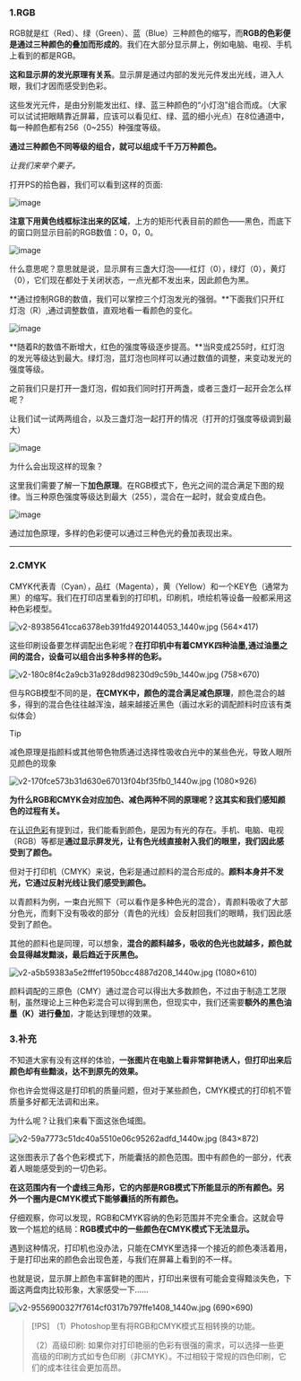 ### 1.RGB

RGB就是红（Red）、绿（Green）、蓝（Blue）三种颜色的缩写，而**RGB的色彩便是通过三种颜色的叠加而形成的**。我们在大部分显示屏上，例如电脑、电视、手机上看到的都是RGB。

**这和显示屏的发光原理有关系**。显示屏是通过内部的发光元件发出光线，进入人眼，我们才因而感受到色彩。  

这些发光元件，是由分别能发出红、绿、蓝三种颜色的“小灯泡”组合而成。（大家可以试试把眼睛靠近屏幕，应该可以看见红、绿、蓝的细小光点）在8位通道中，每一种颜色都有256（0~255）种强度等级。  

**通过三种颜色不同等级的组合，就可以组成千千万万种颜色。**

_让我们来举个栗子。_

打开PS的拾色器，我们可以看到这样的页面:

![image](https://pic3.zhimg.com/v2-8b4b720d2f61c51ecdb6d50318dfecb4_1440w.jpg)

**注意下用黄色线框标注出来的区域**，上方的矩形代表目前的颜色——黑色，而底下的窗口则显示目前的RGB数值：0，0，0。

![image](https://pic3.zhimg.com/v2-1dd5371ba9db01fd72f4f81b2ac68fcc_1440w.jpg)

什么意思呢？意思就是说，显示屏有三盏大灯泡——红灯（0），绿灯（0），黄灯（0），它们现在都处于关闭状态，一点光都不发出来，因此颜色为黑。

**通过控制RGB的数值，我们可以掌控三个灯泡发光的强弱。**下面我们只开红灯泡（R）,通过调整数值，直观地看一看颜色的变化。

![image](https://pic3.zhimg.com/v2-14cf873c125879ffbe4828525b58f900_1440w.jpg)

**随着R的数值不断增大，红色的强度等级逐步提高。**当R变成255时，红灯泡的发光等级达到最大。绿灯泡，蓝灯泡也同样可以通过数值的调整，来变动发光的强度等级。

之前我们只是打开一盏灯泡，假如我们同时打开两盏，或者三盏灯一起开会怎么样呢？  
  
让我们试一试两两组合，以及三盏灯泡一起打开的情况（打开的灯强度等级调到最大）

![image](https://pica.zhimg.com/v2-6841e56cfeffbe031d6dbc0d8ea894b8_1440w.jpg)

为什么会出现这样的现象？  
  
这里我们需要了解一下**加色原理**。在RGB模式下，色光之间的混合满足下图的规律。当三种原色强度等级达到最大（255），混合在一起时，就会变成白色。

![image](https://pica.zhimg.com/v2-e92cd80b1ad15c9daa678d3bbd2b61e2_1440w.jpg)

通过加色原理，多样的色彩便可以通过三种色光的叠加表现出来。

---

### 2.CMYK

CMYK代表青（Cyan），品红（Magenta），黄（Yellow）和一个KEY色（通常为黑）的缩写。我们在打印店里看到的打印机，印刷机，喷绘机等设备一般都采用这种色彩模型。

![v2-89385641cca6378eb391fd4920144053_1440w.jpg (564×417)](https://pic2.zhimg.com/v2-89385641cca6378eb391fd4920144053_1440w.jpg)

这些印刷设备要怎样调配出色彩呢？**在打印机中有着CMYK四种油墨,通过油墨之间的混合，设备可以组合出多种多样的色彩。**

![v2-180c8f4c2a9cb31a928dd98230d9c59b_1440w.jpg (758×670)](https://pic2.zhimg.com/v2-180c8f4c2a9cb31a928dd98230d9c59b_1440w.jpg)

但与RGB模型不同的是，**在CMYK中，颜色的混合满足减色原理**，颜色混合的越多，得到的混合色往往越浑浊，越来越接近黑色（画过水彩的调配颜料时应该有类似体会）

>[!TIP]
>减色原理是指颜料或其他带色物质通过选择性吸收白光中的某些色光，导致人眼所见颜色的现象

![v2-170fce573b31d630e67013f04bf35fb0_1440w.jpg (1080×926)](https://pica.zhimg.com/v2-170fce573b31d630e67013f04bf35fb0_1440w.jpg)

**为什么RGB和CMYK会对应加色、减色两种不同的原理呢？这其实和我们感知颜色的过程有关。**  
  
在[认识色彩](https://neweryuop-sd.github.io/nick.github.io/post/ren-shi-se-cai.html)有提到过，我们能看到颜色，是因为有光的存在。手机、电脑、电视（RGB）等都是**通过显示屏发光，让有色光线直接射入我们的眼里，我们因此感受到了颜色。**

但对于打印机（CMYK）来说，色彩是通过颜料的混合形成的。**颜料本身并不发光，它通过反射光线让我们感受到颜色。**
  
以青颜料为例，一束白光照下（可以看作是多种色光的混合），青颜料吸收了大部分色光，而剩下没有吸收的部分（青色的光线）会反射回我们的眼睛，我们因此感受到了颜色。  
  
其他的颜料也是同理，可以想象，**混合的颜料越多，吸收的色光也就越多，颜色就会显得越发黯淡，最后趋近于灰黑色。**

![v2-a5b59383a5e2fffef1950bcc4887d208_1440w.jpg (1080×610)](https://pic1.zhimg.com/v2-a5b59383a5e2fffef1950bcc4887d208_1440w.jpg)

颜料调配的三原色（CMY）通过混合可以得出大多数颜色，不过由于制造工艺限制，虽然理论上三种色彩混合可以得到黑色，但现实中，我们还需要**额外的黑色油墨（K）进行叠加**，才能达到理想的效果。

### 3.补充

不知道大家有没有这样的体验，**一张图片在电脑上看非常鲜艳诱人，但打印出来后颜色却有些黯淡，达不到原先的效果。**  
  
你也许会觉得这是打印机的质量问题，但对于某些颜色，CMYK模式的打印机不管质量多好都无法调和出来。  
  
为什么呢？让我们来看下面这张色域图。

![v2-59a7773c51dc40a5510e06c95262adfd_1440w.jpg (843×872)](https://picx.zhimg.com/v2-59a7773c51dc40a5510e06c95262adfd_1440w.jpg)

这张图表示了各个色彩模式下，所能囊括的颜色范围。图中有颜色的一部分，代表着人眼能感受到的一切色彩。  
  
**在这范围内有一个虚线三角形，它的内部是RGB模式下所能显示的所有颜色。另外一个圈内是CMYK模式下能够囊括的所有颜色。**

仔细观察，你可以发现，RGB和CMYK容纳的色彩范围并不完全重合。这就会导致一个尴尬的结局：**RGB模式中的一些颜色在CMYK模式下无法显示。**  
  
遇到这种情况，打印机也没办法，只能在CMYK里选择一个接近的颜色凑活着用，于是打印出来的颜色会出现色差，与我们在屏幕上看到的不一样。  
  
也就是说，显示屏上颜色丰富鲜艳的图片，打印出来很有可能会变得黯淡失色，下面这两盘肉比较形象，大家感受一下......

![v2-9556900327f7614cf0317b797ffe1408_1440w.jpg (690×690)](https://pic1.zhimg.com/v2-9556900327f7614cf0317b797ffe1408_1440w.jpg)

>[!PS]
>（1）Photoshop里有将RGB和CMYK模式互相转换的功能。
>
>（2）高级印刷:
>     如果你对打印艳丽的色彩有很强的需求，可以选择一些更高级的印刷方式如专色印刷（非CMYK）。不过相较于常规的四色印刷，它们的成本往往会更加高昂。